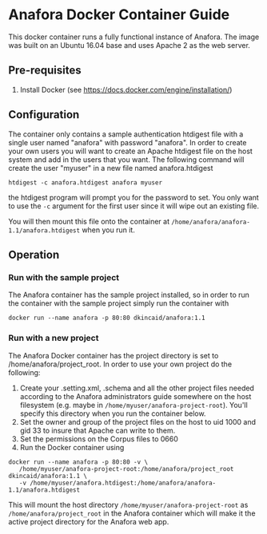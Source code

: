 # Anafora Docker Container Guide
This docker container runs a fully functional instance of Anafora. The image was built on an Ubuntu
16.04 base and uses Apache 2 as the web server.

## Pre-requisites
1. Install Docker (see https://docs.docker.com/engine/installation/)

## Configuration
The container only contains a sample authentication htdigest file with a single user named "anafora"
with password "anafora". In order to create your own users you will want to create an Apache
htdigest file on the host system and add in the users that you want. The following command will
create the user "myuser" in a new file named anafora.htdigest
```
htdigest -c anafora.htdigest anafora myuser
```
the htdigest program will prompt you for the password to set. You only want to use the `-c` argument
for the first user since it will wipe out an existing file.

You will then mount this file onto the
container at `/home/anafora/anafora-1.1/anafora.htdigest` when you run it.

## Operation
### Run with the sample project
The Anafora container has the sample project installed, so in order to run the container with the sample project simply run the container with
```
docker run --name anafora -p 80:80 dkincaid/anafora:1.1
```
### Run with a new project
The Anafora Docker container has the project
directory is set to /home/anafora/project_root. In order to use your own project do the following:

1. Create your .setting.xml, .schema and all the other project files needed according to the Anafora
   administrators guide somewhere on the host filesystem (e.g. maybe in
   `/home/myuser/anafora-project-root`). You'll specify this directory when you run the container below.
2. Set the owner and group of the project files on the host to uid 1000 and gid 33 to insure that
   Apache can write to them.
2. Set the permissions on the Corpus files to 0660
2. Run the Docker container using 
```
docker run --name anafora -p 80:80 -v \
   /home/myuser/anafora-project-root:/home/anafora/project_root dkincaid/anafora:1.1 \
   -v /home/myuser/anafora.htdigest:/home/anafora/anafora-1.1/anafora.htdigest
```

This will mount the host directory `/home/myuser/anafora-project-root` as
`/home/anafora/project_root` in the Anafora container which will make it the active project directory for
the Anafora web app.
